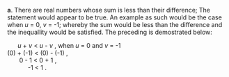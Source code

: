 **a**. There are real numbers whose sum is less than their difference; The statement would appear to be true. An example as such would be the case when *u* = 0, *v* = -1; whereby the sum would be less than the difference and the inequallity would be satisfied. The preceding is demostrated below:  
  
      *u* + *v* < *u* - *v* , when *u* = 0 and *v* = -1  
(0) + (-1) < (0) - (-1) ,  
       0 - 1 < 0 + 1 ,  
            -1 < 1 .